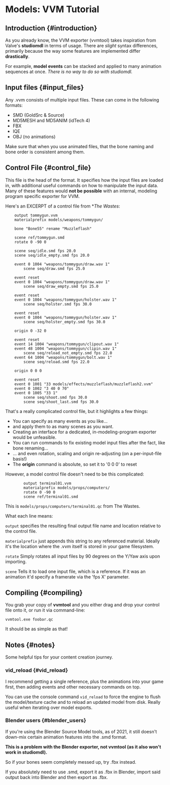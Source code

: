 # Models: VVM Tutorial
## Introduction {#introduction}

As you already know, the VVM exporter (vvmtool) takes inspiration from
Valve's **studiomdl** in terms of usage. There are *slight* syntax
differences, primarily because the way some features are implemented
differ **drastically**.

For example, **model events** can be stacked and applied to many
animation sequences at once. *There is no way to do so with studiomdl.*

## Input files {#input_files}

Any .vvm consists of multiple input files. These can come in the
following formats:

-   SMD (GoldSrc & Source)
-   MD5MESH and MD5ANIM (idTech 4)
-   FBX
-   IQE
-   OBJ (no animations)

Make sure that when you use animated files, that the bone naming and
bone order is consistent among them.

## Control File {#control_file}

This file is the head of the format. It specifies how the input files
are loaded in, with additional useful commands on how to manipulate the
input data. Many of these features would **not be possible** with an
internal, modeling program specific exporter for VVM.

Here's an EXCERPT of a control file from **The Wastes*:

```
    output tommygun.vvm
    materialprefix models/weapons/tommygun/

    bone "Bone55" rename "Muzzleflash"

    scene ref/tommygun.smd
    rotate 0 -90 0

    scene seq/idle.smd fps 20.0
    scene seq/idle_empty.smd fps 20.0

    event 0 1004 "weapons/tommygun/draw.wav 1"
        scene seq/draw.smd fps 25.0

    event reset
    event 0 1004 "weapons/tommygun/draw.wav 1"
        scene seq/draw_empty.smd fps 25.0

    event reset
    event 0 1004 "weapons/tommygun/holster.wav 1"
        scene seq/holster.smd fps 30.0

    event reset
    event 0 1004 "weapons/tommygun/holster.wav 1"
        scene seq/holster_empty.smd fps 30.0

    origin 0 -32 0

    event reset
    event 14 1004 "weapons/tommygun/clipout.wav 1"
    event 48 1004 "weapons/tommygun/clipin.wav 1"
        scene seq/reload_not_empty.smd fps 22.0
    event 64 1004 "weapons/tommygun/bolt.wav 1"
        scene seq/reload.smd fps 22.0

    origin 0 0 0

    event reset
    event 0 1001 "33 models/effects/muzzleflash/muzzleflash2.vvm"
    event 0 1002 "3 40 0 70"
    event 0 1005 "33 1"
        scene seq/shoot.smd fps 30.0
        scene seq/shoot_last.smd fps 30.0
```

That's a really complicated control file, but it highlights a few
things:

-   You can specify as many events as you like...
-   and apply them to as many scenes as you want.
-   Creating an interface for a dedicated, in-modeling-program exporter
    would be unfeasible.
-   You can run commands to fix existing model input files after the
    fact, like bone renaming...
-   ... and even rotation, scaling and origin re-adjusting (on a
    per-input-file basis!)
-   The **origin** command is absolute, so set it to '0 0 0' to reset

However, a model control file doesn't need to be this complicated:

```
        output terminal01.vvm
        materialprefix models/props/computers/
        rotate 0 -90 0
        scene ref/terminal01.smd
```

This is `models/props/computers/terminal01.qc` from The Wastes.

What each line means:

`output` specifies the resulting final output file name and location
relative to the control file.

`materialprefix` just appends this string to any referenced material.
Ideally it's the location where the .vvm itself is stored in your game
filesystem.

`rotate` Simply rotates all input files by 90 degrees on the Y/Yaw axis
upon importing.

`scene` Tells it to load one input file, which is a reference. If it was
an animation it'd specify a framerate via the 'fps X' parameter.

## Compiling {#compiling}

You grab your copy of **vvmtool** and you either drag
and drop your control file onto it, or run it via command-line:

`vvmtool.exe foobar.qc`

It should be as simple as that!

## Notes {#notes}

Some helpful tips for your content creation journey.

### vid_reload {#vid_reload}

I recommend getting a single reference, plus the animations into your
game first, then adding events and other necessary commands on top.

You can use the console command `vid_reload` to force the engine to
flush the model/texture cache and to reload an updated model from disk.
Really useful when iterating over model exports.

### Blender users {#blender_users}

If you're using the Blender Source Model tools, as of 2021, it still
doesn't down-mix certain animation features into the .smd format.

**This is a problem with the Blender exporter, not vvmtool (as it also
won't work in studiomdl).**

So if your bones seem completely messed up, try .fbx instead.

If you absolutely need to use .smd, export it as .fbx in Blender, import
said output back into Blender and then export as .fbx.